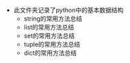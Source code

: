 - 此文件夹记录了python中的基本数据结构
    - string的常用方法总结
    - list的常用方法总结
    - set的常用方法总结
    - tuple的常用方法总结
    - dict的常用方法总结

